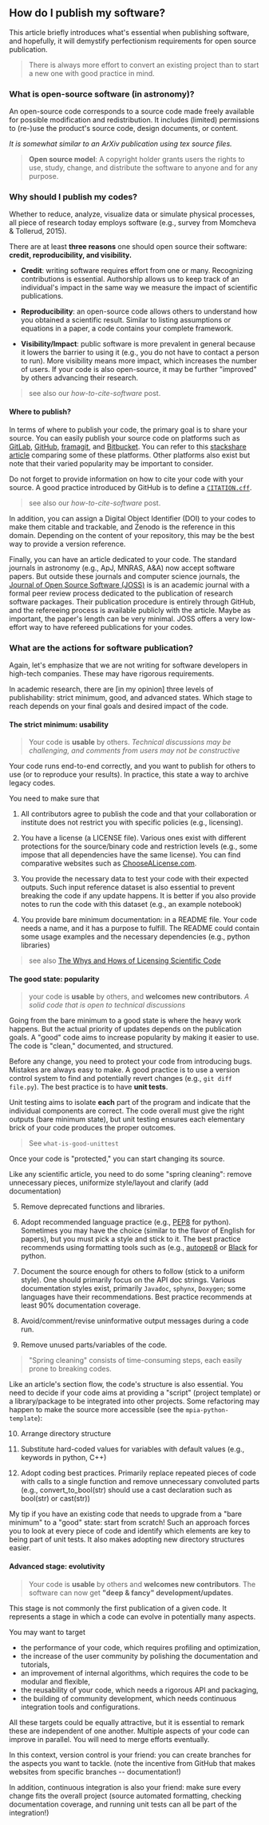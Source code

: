## How do I publish my software?

This article briefly introduces what's essential when publishing software, and hopefully, it will demystify perfectionism requirements for open source publication.

> There is always more effort to convert an existing project than to start a new one with good practice in mind. 

### What is **open-source** software (in astronomy)?

An open-source code corresponds to a source code made freely available for possible modification and redistribution. It includes (limited) permissions to (re-)use the product's source code, design documents, or content. 

_It is somewhat similar to an ArXiv publication using tex source files._

> **Open source model**: A copyright holder grants users the rights to use, study, change, and distribute the software to anyone and for any purpose.

### Why should I publish my codes?

Whether to reduce, analyze, visualize data or simulate physical processes, all piece of research today employs software (e.g., survey from Momcheva & Tollerud, 2015).

There are at least **three reasons** one should open source their software: **credit, reproducibility, and visibility.**

* **Credit**: writing software requires effort from one or many. Recognizing contributions is essential. Authorship allows us to keep track of an individual's impact in the same way we measure the impact of scientific publications. 

* **Reproducibility**: an open-source code allows others to understand how you obtained a scientific result. Similar to listing assumptions or equations in a paper, a code contains your complete framework.

* **Visibility/Impact**: public software is more prevalent in general because it lowers the barrier to using it (e.g., you do not have to contact a person to run). More visibility means more impact, which increases the number of users. If your code is also open-source, it may be further "improved" by others advancing their research.

> see also our _how-to-cite-software_ post.

#### Where to publish?

In terms of where to publish your code, the primary goal is to share your source. You can easily publish your source code on platforms such as [GitLab](https://gitlab.com/), [GitHub](https://github.com/), [framagit](https://framagit.org/), and [Bitbucket](https://bitbucket.org/). You can refer to this [stackshare article](https://stackshare.io/stackups/bitbucket-vs-github-vs-gitlab) comparing some of these platforms. Other platforms also exist but note that their varied popularity may be important to consider.

Do not forget to provide information on how to cite your code with your source. A good practice introduced by GitHub is to define a [`CITATION.cff`](https://citation-file-format.github.io/).

> see also our _how-to-cite-software_ post.

In addition, you can assign a Digital Object Identifier (DOI) to your codes to make them citable and trackable, and Zenodo is the reference in this domain. Depending on the content of your repository, this may be the best way to provide a version reference. 

Finally, you can have an article dedicated to your code. The standard journals in astronomy (e.g., ApJ, MNRAS, A&A) now accept software papers. But outside these journals and computer science journals, the [Journal of Open Source Software (JOSS)](https://joss.theoj.org/) is is an academic journal with a formal peer review process dedicated to the publication of research software packages. Their publication procedure is entirely through GitHub, and the refereeing process is available publicly with the article. Maybe as important, the paper's length can be very minimal. JOSS offers a very low-effort way to have refereed publications for your codes.  

### What are the actions for software publication?

Again, let's emphasize that we are not writing for software developers in high-tech companies. These may have rigorous requirements.

In academic research, there are [in my opinion] three levels of publishability: strict minimum, good, and advanced states. Which stage to reach depends on your final goals and desired impact of the code.

#### The strict minimum: usability

> Your code is **usable** by others. _Technical discussions may be challenging, and comments from users may not be constructive_

Your code runs end-to-end correctly, and you want to publish for others to use (or to reproduce your results).
In practice, this state a way to archive legacy codes. 

You need to make sure that

1. All contributors agree to publish the code and that your collaboration or institute does not restrict you with specific policies (e.g., licensing).

2. You have a license (a LICENSE file). Various ones exist with different protections for the source/binary code and restriction levels (e.g., some impose that all dependencies have the same license). You can find comparative websites such as [ChooseALicense.com](https://choosealicense.com/licenses/).

3. You provide the necessary data to test your code with their expected outputs. Such input reference dataset is also essential to prevent breaking the code if any update happens. It is better if you also provide notes to run the code with this dataset (e.g., an example notebook)

4. You provide bare minimum documentation: in a README file. Your code needs a name, and it has a purpose to fulfill. The README could contain some usage examples and the necessary dependencies (e.g., python libraries)

> see also [The Whys and Hows of Licensing Scientific Code](https://www.astrobetter.com/blog/2014/03/10/the-whys-and-hows-of-licensing-scientific-code/)

#### The good state: popularity

>  your code is **usable** by others, and **welcomes new contributors**. _A solid code that is open to technical discussions_

Going from the bare minimum to a good state is where the heavy work happens. But the actual priority of updates depends on the publication goals. A "good" code aims to increase popularity by making it easier to use. The code is "clean," documented, and structured.

Before any change, you need to protect your code from introducing bugs. Mistakes are always easy to make. A good practice is to use a version control system to find and potentially revert changes (e.g., `git diff file.py`). The best practice is to have **unit tests**. 

Unit testing aims to isolate **each** part of the program and indicate that the individual components are correct. The code overall must give the right outputs (bare minimum state), but unit testing ensures each elementary brick of your code produces the proper outcomes.

> See `what-is-good-unittest` 

Once your code is "protected," you can start changing its source.  

Like any scientific article, you need to do some "spring cleaning": remove unnecessary pieces, uniformize style/layout and clarify (add documentation)

5. Remove deprecated functions and libraries. 

6. Adopt recommended language practice (e.g., [PEP8](https://www.python.org/dev/peps/pep-0008/) for python). Sometimes you may have the choice (similar to the flavor of English for papers), but you must pick a style and stick to it. The best practice recommends using formatting tools such as (e.g., [autopep8](https://github.com/peter-evans/autopep8) or [Black](https://github.com/psf/black) for python.

7. Document the source enough for others to follow (stick to a uniform style). One should primarily focus on the API doc strings. Various documentation styles exist, primarily `Javadoc`, `sphynx`, `Doxygen`; some languages have their recommendations. Best practice recommends at least 90% documentation coverage.

8. Avoid/comment/revise uninformative output messages during a code run.

9. Remove unused parts/variables of the code.

> "Spring cleaning" consists of time-consuming steps, each easily prone to breaking codes.

Like an article's section flow, the code's structure is also essential. You need to decide if your code aims at providing a "script" (project template) or a library/package to be integrated into other projects. Some refactoring may happen to make the source more accessible (see the `mpia-python-template`):

10. Arrange directory structure

11. Substitute hard-coded values for variables with default values (e.g., keywords in python, C++)

12. Adopt coding best practices. Primarily replace repeated pieces of code with calls to a single function and remove unnecessary convoluted parts (e.g., convert_to_bool(str) should use a cast declaration such as bool(str) or cast<bool>(str))

My tip if you have an existing code that needs to upgrade from a "bare minimum" to a "good" state: start from scratch! Such an approach forces you to look at every piece of code and identify which elements are key to being part of unit tests. It also makes adopting new directory structures easier.

#### Advanced stage: evolutivity

> Your code is **usable** by others and **welcomes new contributors**. The software can now get **"deep & fancy" development/updates**.
  
This stage is not commonly the first publication of a given code. It represents a stage in which a code can evolve in potentially many aspects.

You may want to target 
* the performance of your code, which requires profiling and optimization,
* the increase of the user community by polishing the documentation and tutorials,
* an improvement of internal algorithms, which requires the code to be modular and flexible,
* the reusability of your code, which needs a rigorous  API and packaging,
* the building of community development, which needs continuous integration tools and configurations.

All these targets could be equally attractive, but it is essential to remark these are independent of one another. 
Multiple aspects of your code can improve in parallel. You will need to merge efforts eventually.

In this context, version control is your friend: you can create branches for the aspects you want to tackle. (note the incentive from GitHub that makes websites from specific branches -- documentation!)

In addition, continuous integration is also your friend: make sure every change fits the overall project (source automated formatting, checking documentation coverage, and running unit tests can all be part of the integration!)

